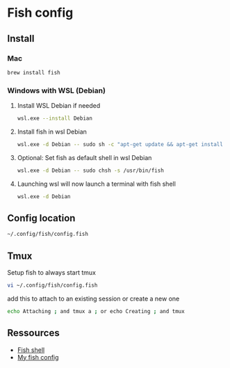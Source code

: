 # Fish config

## Install 

### Mac

```sh
brew install fish
```

### Windows with WSL (Debian)

1. Install WSL Debian if needed
	```sh
	wsl.exe --install Debian
	```
2. Install fish in wsl Debian
	```sh
	wsl.exe -d Debian -- sudo sh -c "apt-get update && apt-get install fish"
	```
3. Optional: Set fish as default shell in wsl Debian
	```sh
	wsl.exe -d Debian -- sudo chsh -s /usr/bin/fish
	```
4. Launching wsl will now launch a terminal with fish shell
    ```sh
	wsl.exe -d Debian
    ```

## Config location

```sh
~/.config/fish/config.fish
```

## Tmux

Setup fish to always start tmux
  
```sh
vi ~/.config/fish/config.fish
```

add this to attach to an existing session or create a new one

```sh
echo Attaching ; and tmux a ; or echo Creating ; and tmux
```

## Ressources

- [Fish shell](https://fishshell.com/)
- [My fish config](../assets/fish/custom_config.fish)